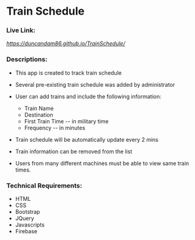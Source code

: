 # Train Schedule

### Live Link:
*https://duncandam86.github.io/TrainSchedule/*

### Descriptions:
* This app is created to track train schedule

* Several pre-existing train schedule was added by administrator

* User can add trains and include the following information:
    * Train Name
    * Destination 
    * First Train Time -- in military time
    * Frequency -- in minutes

* Train schedule will be automatically update every 2 mins

* Train information can be removed from the list
   
* Users from many different machines must be able to view same train times.
  
### Technical Requirements:
* HTML
* CSS
* Bootstrap
* JQuery
* Javascripts
* Firebase